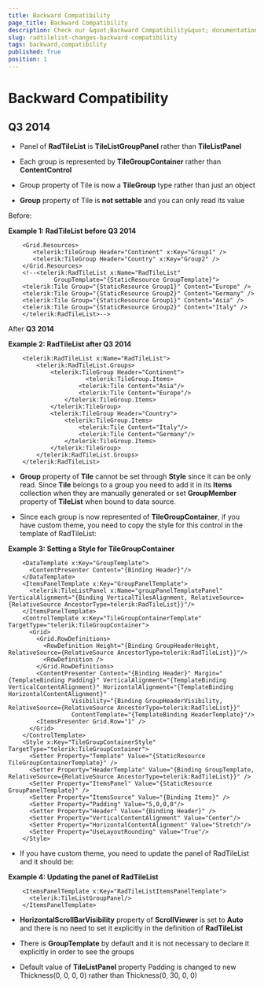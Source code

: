 ```yaml
---
title: Backward Compatibility
page_title: Backward Compatibility
description: Check our &quot;Backward Compatibility&quot; documentation article for the RadTileList {{ site.framework_name }} control.
slug: radtilelist-changes-backward-compatibility
tags: backward,compatibility
published: True
position: 1
---
```


# Backward Compatibility



## Q3 2014
      

* Panel of __RadTileList__ is __TileListGroupPanel__ rather than __TileListPanel__
          

* Each group is represented by __TileGroupContainer__ rather than __ContentControl__
          

* Group property of Tile is now a __TileGroup__ type rather than just an object
          

* __Group__ property of Tile is __not settable__ and you can only read its value
          

Before:

__Example 1: RadTileList before Q3 2014__

```XAML
	<Grid.Resources>
	   <telerik:TileGroup Header="Continent" x:Key="Group1" />
	   <telerik:TileGroup Header="Country" x:Key="Group2" />
	</Grid.Resources>
	<!--<telerik:RadTileList x:Name="RadTileList"
			 GroupTemplate="{StaticResource GroupTemplate}">
	<telerik:Tile Group="{StaticResource Group1}" Content="Europe" />
	<telerik:Tile Group="{StaticResource Group2}" Content="Germany" />
	<telerik:Tile Group="{StaticResource Group1}" Content="Asia" />
	<telerik:Tile Group="{StaticResource Group2}" Content="Italy" />
	</telerik:RadTileList>-->
```



After __Q3 2014__

__Example 2: RadTileList after Q3 2014__

```XAML
	<telerik:RadTileList x:Name="RadTileList">
		<telerik:RadTileList.Groups>
			<telerik:TileGroup Header="Continent">
					  <telerik:TileGroup.Items>
					<telerik:Tile Content="Asia"/>
					<telerik:Tile Content="Europe"/>
				</telerik:TileGroup.Items>
			</telerik:TileGroup>
			<telerik:TileGroup Header="Country">
				<telerik:TileGroup.Items>
					<telerik:Tile Content="Italy"/>
					<telerik:Tile Content="Germany"/>
				</telerik:TileGroup.Items>
			</telerik:TileGroup>
		</telerik:RadTileList.Groups>
	</telerik:RadTileList>
```



*  __Group__ property of __Tile__ cannot be set through __Style__ since it can be only read. Since __Tile__ belongs to a group you need to add it in its __Items__ collection when they are manually generated or set __GroupMember__ property of __TileList__ when bound to data source.
          

*  Since each group is now represented of __TileGroupContainer__, if you have custom theme, you need to copy the style for this control in the template of RadTileList:
          

__Example 3: Setting a Style for TileGroupContainer__

```XAML
	<DataTemplate x:Key="GroupTemplate">
	  <ContentPresenter Content="{Binding Header}"/>
	</DataTemplate>
	<ItemsPanelTemplate x:Key="GroupPanelTemplate">
	  <telerik:TileListPanel x:Name="groupPanelTemplatePanel" VerticalAlignment="{Binding VerticalTilesAlignment, RelativeSource={RelativeSource AncestorType=telerik:RadTileList}}"/>
	</ItemsPanelTemplate>
	<ControlTemplate x:Key="TileGroupContainerTemplate" TargetType="telerik:TileGroupContainer">
	  <Grid>
		<Grid.RowDefinitions>
		  <RowDefinition Height="{Binding GroupHeaderHeight, RelativeSource={RelativeSource AncestorType=telerik:RadTileList}}"/>
		  <RowDefinition />
		</Grid.RowDefinitions>
		<ContentPresenter Content="{Binding Header}" Margin="{TemplateBinding Padding}" VerticalAlignment="{TemplateBinding VerticalContentAlignment}" HorizontalAlignment="{TemplateBinding HorizontalContentAlignment}"
				  Visibility="{Binding GroupHeaderVisibility, RelativeSource={RelativeSource AncestorType=telerik:RadTileList}}"
				  ContentTemplate="{TemplateBinding HeaderTemplate}"/>
		<ItemsPresenter Grid.Row="1" />
	  </Grid>
	</ControlTemplate>
	<Style x:Key="TileGroupContainerStyle" TargetType="telerik:TileGroupContainer">
	  <Setter Property="Template" Value="{StaticResource TileGroupContainerTemplate}" />
	  <Setter Property="HeaderTemplate" Value="{Binding GroupTemplate, RelativeSource={RelativeSource AncestorType=telerik:RadTileList}}" />
	  <Setter Property="ItemsPanel" Value="{StaticResource GroupPanelTemplate}" />
	  <Setter Property="ItemsSource" Value="{Binding Items}" />
	  <Setter Property="Padding" Value="5,0,0,0"/>
	  <Setter Property="Header" Value="{Binding Header}" />
	  <Setter Property="VerticalContentAlignment" Value="Center"/>
	  <Setter Property="HorizontalContentAlignment" Value="Stretch"/>
	  <Setter Property="UseLayoutRounding" Value="True"/>
	</Style>
```



* If you have custom theme, you need to update the panel of RadTileList and it should be:
          

__Example 4: Updating the panel of RadTileList__

```XAML
	<ItemsPanelTemplate x:Key="RadTileListItemsPanelTemplate">
	  <telerik:TileListGroupPanel/>
	</ItemsPanelTemplate>
```



* __HorizontalScrollBarVisibility__ property of __ScrollViewer__ is set to __Auto__ and there is no need to set it explicitly in the definition of __RadTileList__
          

* There is __GroupTemplate__ by default and it is not necessary to declare it explicitly in order to see the groups
          

* Default value of __TileListPanel__ property Padding is changed to new Thickness(0, 0, 0, 0) rather than Thickness(0, 30, 0, 0)
          

